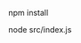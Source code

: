 <!-- [![Powered by Wechaty](https://img.shields.io/badge/Powered%20By-Wechaty-green.svg)](https://github.com/chatie/wechaty) -->
<!-- [![Wechaty开源激励计划](https://img.shields.io/badge/Wechaty-开源激励计划-green.svg)](https://github.com/juzibot/Welcome/wiki/Everything-about-Wechaty) -->


<!-- 初始化项目 -->
npm install

<!-- 运行 -->
node src/index.js